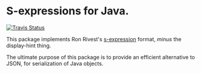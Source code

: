 # S-expressions for Java.

[![Travis Status](https://travis-ci.org/csm/sexp4j.svg?branch=master)](https://travis-ci.org/csm/sexp4j)

This package implements Ron Rivest's [s-expression](http://people.csail.mit.edu/rivest/Sexp.txt)
format, *minus* the display-hint thing.

The ultimate purpose of this package is to provide an efficient alternative to JSON, for serialization of
Java objects.
